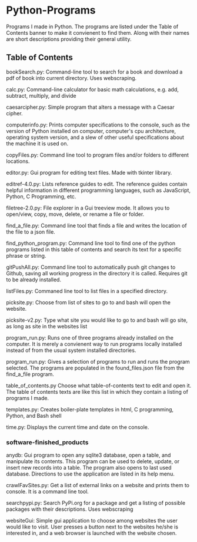 # Python-Programs
Programs I made in Python. The programs are listed under the Table of Contents banner to make it convienent to find them. Along with their names are short descriptions providing their general utility. 

## Table of Contents

bookSearch.py: Command-line tool to search for a book and download a pdf of book into current directory. Uses webscraping.

calc.py: Command-line calculator for basic math calculations, e.g. add, subtract, multiply, and divide

caesarcipher.py: Simple program that alters a message with a Caesar cipher.

computerinfo.py: Prints computer specifications to the console, such as the version of Python installed on computer, computer's cpu architecture, operating system version, and a slew of other useful specifications about the machine it is used on.

copyFiles.py: Command line tool to program files and/or folders to different locations.

editor.py: Gui program for editing text files. Made with tkinter library.

editref-4.0.py: Lists reference guides to edit. The reference guides contain helpful information in different programming languages, such as JavaScript, Python, C Programming, etc.

filetree-2.0.py: File explorer in a Gui treeview mode. It allows you to open/view, copy, move, delete, or rename a file or folder.

find_a_file.py: Command line tool that finds a file and writes the location of the file to a json file. 

find_python_program.py: Command line tool to find one of the python programs listed in this table of contents and search its text for a specific phrase or string.

gitPushAll.py: Command line tool to automatically push git changes to Github, saving all working progress in the directory it is called. Requires git to be already installed.

listFiles.py: Commaned line tool to list files in a specified directory.

picksite.py: Choose from list of sites to go to and bash will open the website.

picksite-v2.py: Type what site you would like to go to and bash will go site, as long as site in the websites list

program_run.py: Runs one of three programs already installed on the computer. It is merely a convienent way to run programs locally installed instead of from the usual system installed directories.

program_run.py: Gives a selection of programs to run and runs the program selected. The programs are populated in the found_files.json file from the find_a_file program.

table_of_contents.py Choose what table-of-contents text to edit and open it. The table of contents texts are like this list in which they contain a listing of programs I made.

templates.py: Creates boiler-plate templates in html, C programming, Python, and Bash shell

time.py: Displays the current time and date on the console.

### software-finished_products

anydb: Gui program to open any sqlite3 database, open a table, and manipulate its contents. This program can be used to delete, update, or insert new records into a table. The program also opens to last used database. Directions to use the application are listed in its help menu.

crawlFavSites.py: Get a list of external links on a website and prints them to console. It is a command line tool.

searchpypi.py: Search PyPi.org for a package and get a listing of possible packages with their descriptions. Uses webscraping

websiteGui: Simple gui application to choose among websites the user would like to visit. User presses a button next to the websites he/she is interested in, and a web browser is launched with the website chosen.

